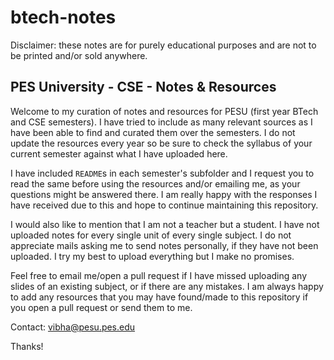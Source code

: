 # btech-notes

Disclaimer: these notes are for purely educational purposes and are not to be printed and/or sold anywhere.

## PES University - CSE - Notes & Resources

Welcome to my curation of notes and resources for PESU (first year BTech and CSE semesters). I have tried to include as many relevant sources as I have been able to find and curated them over the semesters. I do not update the resources every year so be sure to check the syllabus of your current semester against what I have uploaded here.

I have included `README`s in each semester's subfolder and I request you to read the same before using the resources and/or emailing me, as your questions might be answered there. I am really happy with the responses I have received due to this and hope to continue maintaining this repository.

I would also like to mention that I am not a teacher but a student. I have not uploaded notes for every single unit of every single subject. I do not appreciate mails asking me to send notes personally, if they have not been uploaded. I try my best to upload everything but I make no promises.

Feel free to email me/open a pull request if I have missed uploading any slides of an existing subject, or if there are any mistakes. I am always happy to add any resources that you may have found/made to this repository if you open a pull request or send them to me.

Contact:
[vibha@pesu.pes.edu](mailto:vibha@pesu.pes.edu)

Thanks!
